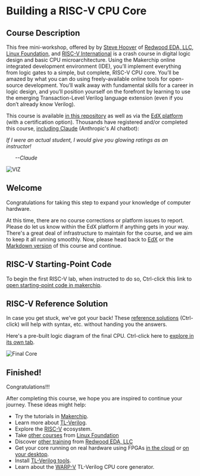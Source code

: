 # Building a RISC-V CPU Core

## Course Description

This free mini-workshop, offered by by [Steve Hoover](https://www.linkedin.com/in/steve-hoover-a44b607/) of [Redwood EDA, LLC](https://redwoodeda.com), [Linux Foundation](https://www.linuxfoundation.org/), and [RISC-V International](https://riscv.org) is a crash course in digital logic design and basic CPU microarchitecture. Using the Makerchip online integrated development environment (IDE), you’ll implement everything from logic gates to a simple, but complete, RISC-V CPU core. You’ll be amazed by what you can do using freely-available online tools for open-source development. You’ll walk away with fundamental skills for a career in logic design, and you’ll position yourself on the forefront by learning to use the emerging Transaction-Level Verilog language extension (even if you don’t already know Verilog).

This course is available [in this repository](https://github.com/stevehoover/LF-Building-a-RISC-V-CPU-Core-Course/blob/main/course.md) as well as via the [EdX platform](https://www.edx.org/course/building-a-risc-v-cpu-core) (with a certification option). Thousands have registered and/or completed this course, [including Claude](https://www.linkedin.com/posts/steve-hoover-a44b607_aitl-verilog-activity-7110383796658520066-LGzp) (Anthropic's AI chatbot):

*If I were an actual student, I would give you glowing ratings as an instructor!*

&nbsp; &nbsp; &nbsp; *--Claude*

![VIZ](LF_VIZ.png)

## Welcome

Congratulations for taking this step to expand your knowledge of computer hardware.

At this time, there are no course corrections or platform issues to report. Please do let us know within the EdX platform if anything gets in your way. There's a great deal of infrastructure to maintain for the course, and we aim to keep it all running smoothly. Now, please head back to [EdX](https://www.edx.org/course/building-a-risc-v-cpu-core) or the [Markdown version](course.md) of this course and continue.

## RISC-V Starting-Point Code

To begin the first RISC-V lab, when instructed to do so, Ctrl-click this link to <a href="https://makerchip.com/sandbox?code_url=https:%2F%2Fraw.githubusercontent.com%2Fstevehoover%2FLF-Building-a-RISC-V-CPU-Core%2Fmaster%2Frisc-v_shell.tlv" target="_blank" atom_fix="_">open starting-point code in makerchip</a>.

## RISC-V Reference Solution

In case you get stuck, we've got your back! These <a href="https://makerchip.com/sandbox?code_url=https:%2F%2Fraw.githubusercontent.com%2Fstevehoover%2FLF-Building-a-RISC-V-CPU-Core%2Fmain%2Frisc-v_solutions.tlv" target="_blank" atom_fix="_">reference solutions</a> (Ctrl-click) will help with syntax, etc. without handing you the answers.

Here's a pre-built logic diagram of the final CPU. Ctrl-click here to [explore in its own tab](https://raw.githubusercontent.com/stevehoover/LF-Building-a-RISC-V-CPU-Core/main/lib/riscv.svg).

![Final Core](lib/riscv.svg)

## Finished!

Congratulations!!!

After completing this course, we hope you are inspired to continue your journey. These ideas might help:
  - Try the tutorials in [Makerchip](https://makerchip.com).
  - Learn more about [TL-Verilog](https://redwoodeda.com/tl-verilog).
  - Explore the [RISC-V](https://riscv.org) ecosystem.
  - Take [other courses](https://training.linuxfoundation.org/full-catalog/) from [Linux Foundation](https://www.linuxfoundation.org/)
  - Discover [other training](https://www.redwoodeda.com/publications) from [Redwood EDA, LLC](https://redwoodeda.com)
  - Get your core running on real hardware using FPGAs [in the cloud](https://github.com/stevehoover/1st-CLaaS) or [on your desktop](https://github.com/shivanishah269/risc-v-core/).
  - Install [TL-Verilog tools](https://www.redwoodeda.com/products).
  - Learn about the [WARP-V](https://github.com/stevehoover/warp-v) TL-Verilog CPU core generator.


